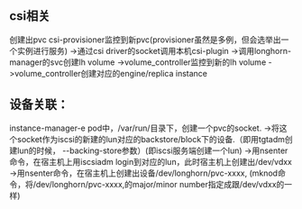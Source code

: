 ## csi相关
创建出pvc
csi-provisioner监控到新pvc(provisioner虽然是多例，但会选举出一个实例进行服务)
->通过csi driver的socket调用本机csi-plugin
->调用longhorn-manager的svc创建lh volume
->volume_controller监控到新的lh volume
->volume_controller创建对应的engine/replica instance




## 设备关联：
instance-manager-e pod中，/var/run/目录下，创建一个pvc的socket.
->将这个socket作为iscsi的新建的lun对应的backstore/block下的设备.（即用tgtadm创建lun的时候， --backing-store参数）(即iscsi服务端创建一个lun)
->用nsenter命令，在宿主机上用iscsiadm login到对应的lun，此时宿主机上创建出/dev/vdxx
->用nsenter命令，在宿主机上创建出设备/dev/longhorn/pvc-xxxx, (mknod命令，将/dev/longhorn/pvc-xxxx,的major/minor number指定成跟/dev/vdxx的一样)
